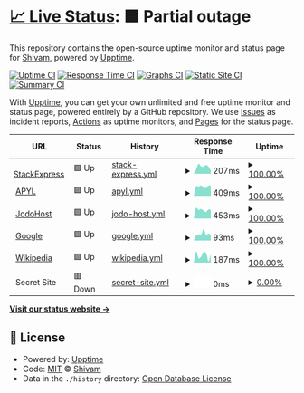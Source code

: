 # [📈 Live Status](https://Shivam.github.io/upptime): <!--live status--> **🟧 Partial outage**

This repository contains the open-source uptime monitor and status page for [Shivam](https://Shivam.github.io/upptime), powered by [Upptime](https://github.com/upptime/upptime).

[![Uptime CI](https://github.com/koj-co/upptime/workflows/Uptime%20CI/badge.svg)](https://github.com/koj-co/upptime/actions?query=workflow%3A%22Uptime+CI%22)
[![Response Time CI](https://github.com/koj-co/upptime/workflows/Response%20Time%20CI/badge.svg)](https://github.com/koj-co/upptime/actions?query=workflow%3A%22Response+Time+CI%22)
[![Graphs CI](https://github.com/koj-co/upptime/workflows/Graphs%20CI/badge.svg)](https://github.com/koj-co/upptime/actions?query=workflow%3A%22Graphs+CI%22)
[![Static Site CI](https://github.com/koj-co/upptime/workflows/Static%20Site%20CI/badge.svg)](https://github.com/koj-co/upptime/actions?query=workflow%3A%22Static+Site+CI%22)
[![Summary CI](https://github.com/koj-co/upptime/workflows/Summary%20CI/badge.svg)](https://github.com/koj-co/upptime/actions?query=workflow%3A%22Summary+CI%22)

With [Upptime](https://upptime.js.org), you can get your own unlimited and free uptime monitor and status page, powered entirely by a GitHub repository. We use [Issues](https://github.com/Shivam/upptime/issues) as incident reports, [Actions](https://github.com/Shivam/upptime/actions) as uptime monitors, and [Pages](https://Shivam.github.io/upptime) for the status page.

<!--start: status pages-->
<!-- This summary is generated by Upptime (https://github.com/upptime/upptime) -->
<!-- Do not edit this manually, your changes will be overwritten -->
<!-- prettier-ignore -->
| URL | Status | History | Response Time | Uptime |
| --- | ------ | ------- | ------------- | ------ |
| <img alt="" src="https://icons.duckduckgo.com/ip3/stackexpress-shivam.github.io.ico" height="13"> [StackExpress](https://stackexpress-shivam.github.io/upptime/) | 🟩 Up | [stack-express.yml](https://github.com/stackexpress-shivam/upptime/commits/HEAD/history/stack-express.yml) | <details><summary><img alt="Response time graph" src="./graphs/stack-express/response-time-week.png" height="20"> 207ms</summary><br><a href="https://uptime.beta.opspi.com/history/stack-express"><img alt="Response time 227" src="https://img.shields.io/endpoint?url=https%3A%2F%2Fraw.githubusercontent.com%2Fstackexpress-shivam%2Fupptime%2FHEAD%2Fapi%2Fstack-express%2Fresponse-time.json"></a><br><a href="https://uptime.beta.opspi.com/history/stack-express"><img alt="24-hour response time 88" src="https://img.shields.io/endpoint?url=https%3A%2F%2Fraw.githubusercontent.com%2Fstackexpress-shivam%2Fupptime%2FHEAD%2Fapi%2Fstack-express%2Fresponse-time-day.json"></a><br><a href="https://uptime.beta.opspi.com/history/stack-express"><img alt="7-day response time 207" src="https://img.shields.io/endpoint?url=https%3A%2F%2Fraw.githubusercontent.com%2Fstackexpress-shivam%2Fupptime%2FHEAD%2Fapi%2Fstack-express%2Fresponse-time-week.json"></a><br><a href="https://uptime.beta.opspi.com/history/stack-express"><img alt="30-day response time 245" src="https://img.shields.io/endpoint?url=https%3A%2F%2Fraw.githubusercontent.com%2Fstackexpress-shivam%2Fupptime%2FHEAD%2Fapi%2Fstack-express%2Fresponse-time-month.json"></a><br><a href="https://uptime.beta.opspi.com/history/stack-express"><img alt="1-year response time 222" src="https://img.shields.io/endpoint?url=https%3A%2F%2Fraw.githubusercontent.com%2Fstackexpress-shivam%2Fupptime%2FHEAD%2Fapi%2Fstack-express%2Fresponse-time-year.json"></a></details> | <details><summary><a href="https://uptime.beta.opspi.com/history/stack-express">100.00%</a></summary><a href="https://uptime.beta.opspi.com/history/stack-express"><img alt="All-time uptime 99.88%" src="https://img.shields.io/endpoint?url=https%3A%2F%2Fraw.githubusercontent.com%2Fstackexpress-shivam%2Fupptime%2FHEAD%2Fapi%2Fstack-express%2Fuptime.json"></a><br><a href="https://uptime.beta.opspi.com/history/stack-express"><img alt="24-hour uptime 100.00%" src="https://img.shields.io/endpoint?url=https%3A%2F%2Fraw.githubusercontent.com%2Fstackexpress-shivam%2Fupptime%2FHEAD%2Fapi%2Fstack-express%2Fuptime-day.json"></a><br><a href="https://uptime.beta.opspi.com/history/stack-express"><img alt="7-day uptime 100.00%" src="https://img.shields.io/endpoint?url=https%3A%2F%2Fraw.githubusercontent.com%2Fstackexpress-shivam%2Fupptime%2FHEAD%2Fapi%2Fstack-express%2Fuptime-week.json"></a><br><a href="https://uptime.beta.opspi.com/history/stack-express"><img alt="30-day uptime 100.00%" src="https://img.shields.io/endpoint?url=https%3A%2F%2Fraw.githubusercontent.com%2Fstackexpress-shivam%2Fupptime%2FHEAD%2Fapi%2Fstack-express%2Fuptime-month.json"></a><br><a href="https://uptime.beta.opspi.com/history/stack-express"><img alt="1-year uptime 99.99%" src="https://img.shields.io/endpoint?url=https%3A%2F%2Fraw.githubusercontent.com%2Fstackexpress-shivam%2Fupptime%2FHEAD%2Fapi%2Fstack-express%2Fuptime-year.json"></a></details>
| <img alt="" src="https://icons.duckduckgo.com/ip3/apyl.com.ico" height="13"> [APYL](https://apyl.com) | 🟩 Up | [apyl.yml](https://github.com/stackexpress-shivam/upptime/commits/HEAD/history/apyl.yml) | <details><summary><img alt="Response time graph" src="./graphs/apyl/response-time-week.png" height="20"> 409ms</summary><br><a href="https://uptime.beta.opspi.com/history/apyl"><img alt="Response time 325" src="https://img.shields.io/endpoint?url=https%3A%2F%2Fraw.githubusercontent.com%2Fstackexpress-shivam%2Fupptime%2FHEAD%2Fapi%2Fapyl%2Fresponse-time.json"></a><br><a href="https://uptime.beta.opspi.com/history/apyl"><img alt="24-hour response time 447" src="https://img.shields.io/endpoint?url=https%3A%2F%2Fraw.githubusercontent.com%2Fstackexpress-shivam%2Fupptime%2FHEAD%2Fapi%2Fapyl%2Fresponse-time-day.json"></a><br><a href="https://uptime.beta.opspi.com/history/apyl"><img alt="7-day response time 409" src="https://img.shields.io/endpoint?url=https%3A%2F%2Fraw.githubusercontent.com%2Fstackexpress-shivam%2Fupptime%2FHEAD%2Fapi%2Fapyl%2Fresponse-time-week.json"></a><br><a href="https://uptime.beta.opspi.com/history/apyl"><img alt="30-day response time 423" src="https://img.shields.io/endpoint?url=https%3A%2F%2Fraw.githubusercontent.com%2Fstackexpress-shivam%2Fupptime%2FHEAD%2Fapi%2Fapyl%2Fresponse-time-month.json"></a><br><a href="https://uptime.beta.opspi.com/history/apyl"><img alt="1-year response time 343" src="https://img.shields.io/endpoint?url=https%3A%2F%2Fraw.githubusercontent.com%2Fstackexpress-shivam%2Fupptime%2FHEAD%2Fapi%2Fapyl%2Fresponse-time-year.json"></a></details> | <details><summary><a href="https://uptime.beta.opspi.com/history/apyl">100.00%</a></summary><a href="https://uptime.beta.opspi.com/history/apyl"><img alt="All-time uptime 99.95%" src="https://img.shields.io/endpoint?url=https%3A%2F%2Fraw.githubusercontent.com%2Fstackexpress-shivam%2Fupptime%2FHEAD%2Fapi%2Fapyl%2Fuptime.json"></a><br><a href="https://uptime.beta.opspi.com/history/apyl"><img alt="24-hour uptime 100.00%" src="https://img.shields.io/endpoint?url=https%3A%2F%2Fraw.githubusercontent.com%2Fstackexpress-shivam%2Fupptime%2FHEAD%2Fapi%2Fapyl%2Fuptime-day.json"></a><br><a href="https://uptime.beta.opspi.com/history/apyl"><img alt="7-day uptime 100.00%" src="https://img.shields.io/endpoint?url=https%3A%2F%2Fraw.githubusercontent.com%2Fstackexpress-shivam%2Fupptime%2FHEAD%2Fapi%2Fapyl%2Fuptime-week.json"></a><br><a href="https://uptime.beta.opspi.com/history/apyl"><img alt="30-day uptime 100.00%" src="https://img.shields.io/endpoint?url=https%3A%2F%2Fraw.githubusercontent.com%2Fstackexpress-shivam%2Fupptime%2FHEAD%2Fapi%2Fapyl%2Fuptime-month.json"></a><br><a href="https://uptime.beta.opspi.com/history/apyl"><img alt="1-year uptime 99.94%" src="https://img.shields.io/endpoint?url=https%3A%2F%2Fraw.githubusercontent.com%2Fstackexpress-shivam%2Fupptime%2FHEAD%2Fapi%2Fapyl%2Fuptime-year.json"></a></details>
| <img alt="" src="https://icons.duckduckgo.com/ip3/www.jodohost.com.ico" height="13"> [JodoHost](https://www.jodohost.com) | 🟩 Up | [jodo-host.yml](https://github.com/stackexpress-shivam/upptime/commits/HEAD/history/jodo-host.yml) | <details><summary><img alt="Response time graph" src="./graphs/jodo-host/response-time-week.png" height="20"> 453ms</summary><br><a href="https://uptime.beta.opspi.com/history/jodo-host"><img alt="Response time 414" src="https://img.shields.io/endpoint?url=https%3A%2F%2Fraw.githubusercontent.com%2Fstackexpress-shivam%2Fupptime%2FHEAD%2Fapi%2Fjodo-host%2Fresponse-time.json"></a><br><a href="https://uptime.beta.opspi.com/history/jodo-host"><img alt="24-hour response time 451" src="https://img.shields.io/endpoint?url=https%3A%2F%2Fraw.githubusercontent.com%2Fstackexpress-shivam%2Fupptime%2FHEAD%2Fapi%2Fjodo-host%2Fresponse-time-day.json"></a><br><a href="https://uptime.beta.opspi.com/history/jodo-host"><img alt="7-day response time 453" src="https://img.shields.io/endpoint?url=https%3A%2F%2Fraw.githubusercontent.com%2Fstackexpress-shivam%2Fupptime%2FHEAD%2Fapi%2Fjodo-host%2Fresponse-time-week.json"></a><br><a href="https://uptime.beta.opspi.com/history/jodo-host"><img alt="30-day response time 455" src="https://img.shields.io/endpoint?url=https%3A%2F%2Fraw.githubusercontent.com%2Fstackexpress-shivam%2Fupptime%2FHEAD%2Fapi%2Fjodo-host%2Fresponse-time-month.json"></a><br><a href="https://uptime.beta.opspi.com/history/jodo-host"><img alt="1-year response time 479" src="https://img.shields.io/endpoint?url=https%3A%2F%2Fraw.githubusercontent.com%2Fstackexpress-shivam%2Fupptime%2FHEAD%2Fapi%2Fjodo-host%2Fresponse-time-year.json"></a></details> | <details><summary><a href="https://uptime.beta.opspi.com/history/jodo-host">100.00%</a></summary><a href="https://uptime.beta.opspi.com/history/jodo-host"><img alt="All-time uptime 99.93%" src="https://img.shields.io/endpoint?url=https%3A%2F%2Fraw.githubusercontent.com%2Fstackexpress-shivam%2Fupptime%2FHEAD%2Fapi%2Fjodo-host%2Fuptime.json"></a><br><a href="https://uptime.beta.opspi.com/history/jodo-host"><img alt="24-hour uptime 100.00%" src="https://img.shields.io/endpoint?url=https%3A%2F%2Fraw.githubusercontent.com%2Fstackexpress-shivam%2Fupptime%2FHEAD%2Fapi%2Fjodo-host%2Fuptime-day.json"></a><br><a href="https://uptime.beta.opspi.com/history/jodo-host"><img alt="7-day uptime 100.00%" src="https://img.shields.io/endpoint?url=https%3A%2F%2Fraw.githubusercontent.com%2Fstackexpress-shivam%2Fupptime%2FHEAD%2Fapi%2Fjodo-host%2Fuptime-week.json"></a><br><a href="https://uptime.beta.opspi.com/history/jodo-host"><img alt="30-day uptime 99.91%" src="https://img.shields.io/endpoint?url=https%3A%2F%2Fraw.githubusercontent.com%2Fstackexpress-shivam%2Fupptime%2FHEAD%2Fapi%2Fjodo-host%2Fuptime-month.json"></a><br><a href="https://uptime.beta.opspi.com/history/jodo-host"><img alt="1-year uptime 99.95%" src="https://img.shields.io/endpoint?url=https%3A%2F%2Fraw.githubusercontent.com%2Fstackexpress-shivam%2Fupptime%2FHEAD%2Fapi%2Fjodo-host%2Fuptime-year.json"></a></details>
| <img alt="" src="https://icons.duckduckgo.com/ip3/www.google.com.ico" height="13"> [Google](https://www.google.com) | 🟩 Up | [google.yml](https://github.com/stackexpress-shivam/upptime/commits/HEAD/history/google.yml) | <details><summary><img alt="Response time graph" src="./graphs/google/response-time-week.png" height="20"> 93ms</summary><br><a href="https://uptime.beta.opspi.com/history/google"><img alt="Response time 103" src="https://img.shields.io/endpoint?url=https%3A%2F%2Fraw.githubusercontent.com%2Fstackexpress-shivam%2Fupptime%2FHEAD%2Fapi%2Fgoogle%2Fresponse-time.json"></a><br><a href="https://uptime.beta.opspi.com/history/google"><img alt="24-hour response time 78" src="https://img.shields.io/endpoint?url=https%3A%2F%2Fraw.githubusercontent.com%2Fstackexpress-shivam%2Fupptime%2FHEAD%2Fapi%2Fgoogle%2Fresponse-time-day.json"></a><br><a href="https://uptime.beta.opspi.com/history/google"><img alt="7-day response time 93" src="https://img.shields.io/endpoint?url=https%3A%2F%2Fraw.githubusercontent.com%2Fstackexpress-shivam%2Fupptime%2FHEAD%2Fapi%2Fgoogle%2Fresponse-time-week.json"></a><br><a href="https://uptime.beta.opspi.com/history/google"><img alt="30-day response time 94" src="https://img.shields.io/endpoint?url=https%3A%2F%2Fraw.githubusercontent.com%2Fstackexpress-shivam%2Fupptime%2FHEAD%2Fapi%2Fgoogle%2Fresponse-time-month.json"></a><br><a href="https://uptime.beta.opspi.com/history/google"><img alt="1-year response time 106" src="https://img.shields.io/endpoint?url=https%3A%2F%2Fraw.githubusercontent.com%2Fstackexpress-shivam%2Fupptime%2FHEAD%2Fapi%2Fgoogle%2Fresponse-time-year.json"></a></details> | <details><summary><a href="https://uptime.beta.opspi.com/history/google">100.00%</a></summary><a href="https://uptime.beta.opspi.com/history/google"><img alt="All-time uptime 100.00%" src="https://img.shields.io/endpoint?url=https%3A%2F%2Fraw.githubusercontent.com%2Fstackexpress-shivam%2Fupptime%2FHEAD%2Fapi%2Fgoogle%2Fuptime.json"></a><br><a href="https://uptime.beta.opspi.com/history/google"><img alt="24-hour uptime 100.00%" src="https://img.shields.io/endpoint?url=https%3A%2F%2Fraw.githubusercontent.com%2Fstackexpress-shivam%2Fupptime%2FHEAD%2Fapi%2Fgoogle%2Fuptime-day.json"></a><br><a href="https://uptime.beta.opspi.com/history/google"><img alt="7-day uptime 100.00%" src="https://img.shields.io/endpoint?url=https%3A%2F%2Fraw.githubusercontent.com%2Fstackexpress-shivam%2Fupptime%2FHEAD%2Fapi%2Fgoogle%2Fuptime-week.json"></a><br><a href="https://uptime.beta.opspi.com/history/google"><img alt="30-day uptime 100.00%" src="https://img.shields.io/endpoint?url=https%3A%2F%2Fraw.githubusercontent.com%2Fstackexpress-shivam%2Fupptime%2FHEAD%2Fapi%2Fgoogle%2Fuptime-month.json"></a><br><a href="https://uptime.beta.opspi.com/history/google"><img alt="1-year uptime 100.00%" src="https://img.shields.io/endpoint?url=https%3A%2F%2Fraw.githubusercontent.com%2Fstackexpress-shivam%2Fupptime%2FHEAD%2Fapi%2Fgoogle%2Fuptime-year.json"></a></details>
| <img alt="" src="https://icons.duckduckgo.com/ip3/en.wikipedia.org.ico" height="13"> [Wikipedia](https://en.wikipedia.org) | 🟩 Up | [wikipedia.yml](https://github.com/stackexpress-shivam/upptime/commits/HEAD/history/wikipedia.yml) | <details><summary><img alt="Response time graph" src="./graphs/wikipedia/response-time-week.png" height="20"> 187ms</summary><br><a href="https://uptime.beta.opspi.com/history/wikipedia"><img alt="Response time 202" src="https://img.shields.io/endpoint?url=https%3A%2F%2Fraw.githubusercontent.com%2Fstackexpress-shivam%2Fupptime%2FHEAD%2Fapi%2Fwikipedia%2Fresponse-time.json"></a><br><a href="https://uptime.beta.opspi.com/history/wikipedia"><img alt="24-hour response time 202" src="https://img.shields.io/endpoint?url=https%3A%2F%2Fraw.githubusercontent.com%2Fstackexpress-shivam%2Fupptime%2FHEAD%2Fapi%2Fwikipedia%2Fresponse-time-day.json"></a><br><a href="https://uptime.beta.opspi.com/history/wikipedia"><img alt="7-day response time 187" src="https://img.shields.io/endpoint?url=https%3A%2F%2Fraw.githubusercontent.com%2Fstackexpress-shivam%2Fupptime%2FHEAD%2Fapi%2Fwikipedia%2Fresponse-time-week.json"></a><br><a href="https://uptime.beta.opspi.com/history/wikipedia"><img alt="30-day response time 186" src="https://img.shields.io/endpoint?url=https%3A%2F%2Fraw.githubusercontent.com%2Fstackexpress-shivam%2Fupptime%2FHEAD%2Fapi%2Fwikipedia%2Fresponse-time-month.json"></a><br><a href="https://uptime.beta.opspi.com/history/wikipedia"><img alt="1-year response time 208" src="https://img.shields.io/endpoint?url=https%3A%2F%2Fraw.githubusercontent.com%2Fstackexpress-shivam%2Fupptime%2FHEAD%2Fapi%2Fwikipedia%2Fresponse-time-year.json"></a></details> | <details><summary><a href="https://uptime.beta.opspi.com/history/wikipedia">100.00%</a></summary><a href="https://uptime.beta.opspi.com/history/wikipedia"><img alt="All-time uptime 100.00%" src="https://img.shields.io/endpoint?url=https%3A%2F%2Fraw.githubusercontent.com%2Fstackexpress-shivam%2Fupptime%2FHEAD%2Fapi%2Fwikipedia%2Fuptime.json"></a><br><a href="https://uptime.beta.opspi.com/history/wikipedia"><img alt="24-hour uptime 100.00%" src="https://img.shields.io/endpoint?url=https%3A%2F%2Fraw.githubusercontent.com%2Fstackexpress-shivam%2Fupptime%2FHEAD%2Fapi%2Fwikipedia%2Fuptime-day.json"></a><br><a href="https://uptime.beta.opspi.com/history/wikipedia"><img alt="7-day uptime 100.00%" src="https://img.shields.io/endpoint?url=https%3A%2F%2Fraw.githubusercontent.com%2Fstackexpress-shivam%2Fupptime%2FHEAD%2Fapi%2Fwikipedia%2Fuptime-week.json"></a><br><a href="https://uptime.beta.opspi.com/history/wikipedia"><img alt="30-day uptime 100.00%" src="https://img.shields.io/endpoint?url=https%3A%2F%2Fraw.githubusercontent.com%2Fstackexpress-shivam%2Fupptime%2FHEAD%2Fapi%2Fwikipedia%2Fuptime-month.json"></a><br><a href="https://uptime.beta.opspi.com/history/wikipedia"><img alt="1-year uptime 100.00%" src="https://img.shields.io/endpoint?url=https%3A%2F%2Fraw.githubusercontent.com%2Fstackexpress-shivam%2Fupptime%2FHEAD%2Fapi%2Fwikipedia%2Fuptime-year.json"></a></details>
| <img alt="" src="https://icons.duckduckgo.com/ip3/null.ico" height="13"> Secret Site | 🟥 Down | [secret-site.yml](https://github.com/stackexpress-shivam/upptime/commits/HEAD/history/secret-site.yml) | <details><summary><img alt="Response time graph" src="./graphs/secret-site/response-time-week.png" height="20"> 0ms</summary><br><a href="https://uptime.beta.opspi.com/history/secret-site"><img alt="Response time 0" src="https://img.shields.io/endpoint?url=https%3A%2F%2Fraw.githubusercontent.com%2Fstackexpress-shivam%2Fupptime%2FHEAD%2Fapi%2Fsecret-site%2Fresponse-time.json"></a><br><a href="https://uptime.beta.opspi.com/history/secret-site"><img alt="24-hour response time 0" src="https://img.shields.io/endpoint?url=https%3A%2F%2Fraw.githubusercontent.com%2Fstackexpress-shivam%2Fupptime%2FHEAD%2Fapi%2Fsecret-site%2Fresponse-time-day.json"></a><br><a href="https://uptime.beta.opspi.com/history/secret-site"><img alt="7-day response time 0" src="https://img.shields.io/endpoint?url=https%3A%2F%2Fraw.githubusercontent.com%2Fstackexpress-shivam%2Fupptime%2FHEAD%2Fapi%2Fsecret-site%2Fresponse-time-week.json"></a><br><a href="https://uptime.beta.opspi.com/history/secret-site"><img alt="30-day response time 0" src="https://img.shields.io/endpoint?url=https%3A%2F%2Fraw.githubusercontent.com%2Fstackexpress-shivam%2Fupptime%2FHEAD%2Fapi%2Fsecret-site%2Fresponse-time-month.json"></a><br><a href="https://uptime.beta.opspi.com/history/secret-site"><img alt="1-year response time 0" src="https://img.shields.io/endpoint?url=https%3A%2F%2Fraw.githubusercontent.com%2Fstackexpress-shivam%2Fupptime%2FHEAD%2Fapi%2Fsecret-site%2Fresponse-time-year.json"></a></details> | <details><summary><a href="https://uptime.beta.opspi.com/history/secret-site">0.00%</a></summary><a href="https://uptime.beta.opspi.com/history/secret-site"><img alt="All-time uptime 13.28%" src="https://img.shields.io/endpoint?url=https%3A%2F%2Fraw.githubusercontent.com%2Fstackexpress-shivam%2Fupptime%2FHEAD%2Fapi%2Fsecret-site%2Fuptime.json"></a><br><a href="https://uptime.beta.opspi.com/history/secret-site"><img alt="24-hour uptime 0.00%" src="https://img.shields.io/endpoint?url=https%3A%2F%2Fraw.githubusercontent.com%2Fstackexpress-shivam%2Fupptime%2FHEAD%2Fapi%2Fsecret-site%2Fuptime-day.json"></a><br><a href="https://uptime.beta.opspi.com/history/secret-site"><img alt="7-day uptime 0.00%" src="https://img.shields.io/endpoint?url=https%3A%2F%2Fraw.githubusercontent.com%2Fstackexpress-shivam%2Fupptime%2FHEAD%2Fapi%2Fsecret-site%2Fuptime-week.json"></a><br><a href="https://uptime.beta.opspi.com/history/secret-site"><img alt="30-day uptime 1.38%" src="https://img.shields.io/endpoint?url=https%3A%2F%2Fraw.githubusercontent.com%2Fstackexpress-shivam%2Fupptime%2FHEAD%2Fapi%2Fsecret-site%2Fuptime-month.json"></a><br><a href="https://uptime.beta.opspi.com/history/secret-site"><img alt="1-year uptime 0.00%" src="https://img.shields.io/endpoint?url=https%3A%2F%2Fraw.githubusercontent.com%2Fstackexpress-shivam%2Fupptime%2FHEAD%2Fapi%2Fsecret-site%2Fuptime-year.json"></a></details>

<!--end: status pages-->

[**Visit our status website →**](https://Shivam.github.io/upptime)

## 📄 License

- Powered by: [Upptime](https://github.com/upptime/upptime)
- Code: [MIT](./LICENSE) © [Shivam](https://Shivam.github.io/upptime)
- Data in the `./history` directory: [Open Database License](https://opendatacommons.org/licenses/odbl/1-0/)
